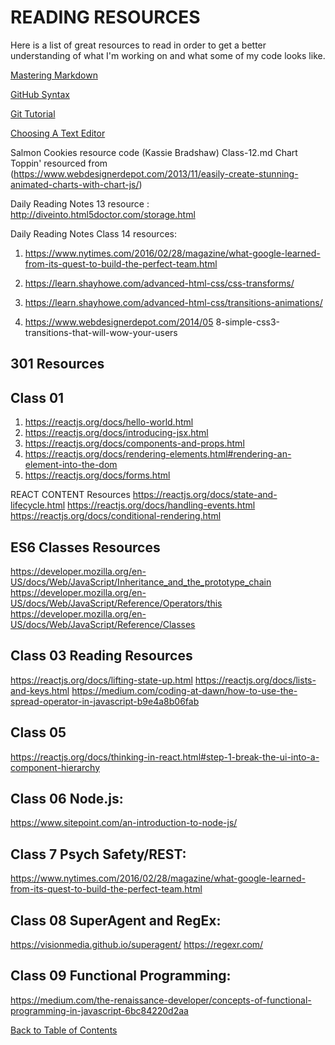 # READING RESOURCES

Here is a list of great resources to read in order to get a better understanding of what I'm working on and what some of my code looks like.

[Mastering Markdown](https://guides.github.com/features/mastering-markdown)

[GitHub Syntax](https://docs.github.com/en/free-pro-team@latest/github/writing-on-github/basic-writing-and-formatting-syntax)

[Git Tutorial](https://blog.udemy.com/git-tutorial-a-comprehensive-guide/)

[Choosing A Text Editor](https://codefellows.github.io/code-102-guide/curriculum/class-02/Choosing-A-Text-Editor--The-Older-Co)

Salmon Cookies resource code (Kassie Bradshaw)
Class-12.md Chart Toppin' resourced from (https://www.webdesignerdepot.com/2013/11/easily-create-stunning-animated-charts-with-chart-js/)

Daily Reading Notes 13 resource : http://diveinto.html5doctor.com/storage.html

Daily Reading Notes Class 14 resources: 
1. https://www.nytimes.com/2016/02/28/magazine/what-google-learned-from-its-quest-to-build-the-perfect-team.html

2. https://learn.shayhowe.com/advanced-html-css/css-transforms/

3. https://learn.shayhowe.com/advanced-html-css/transitions-animations/

4. https://www.webdesignerdepot.com/2014/05 8-simple-css3-transitions-that-will-wow-your-users

## 301 Resources

## Class 01
1. https://reactjs.org/docs/hello-world.html
2. https://reactjs.org/docs/introducing-jsx.html
3. https://reactjs.org/docs/components-and-props.html
4. https://reactjs.org/docs/rendering-elements.html#rendering-an-element-into-the-dom
5. https://reactjs.org/docs/forms.html

REACT CONTENT Resources
    https://reactjs.org/docs/state-and-lifecycle.html
    https://reactjs.org/docs/handling-events.html
    https://reactjs.org/docs/conditional-rendering.html

## ES6 Classes Resources

https://developer.mozilla.org/en-US/docs/Web/JavaScript/Inheritance_and_the_prototype_chain
https://developer.mozilla.org/en-US/docs/Web/JavaScript/Reference/Operators/this
https://developer.mozilla.org/en-US/docs/Web/JavaScript/Reference/Classes

## Class 03 Reading Resources
https://reactjs.org/docs/lifting-state-up.html
https://reactjs.org/docs/lists-and-keys.html
https://medium.com/coding-at-dawn/how-to-use-the-spread-operator-in-javascript-b9e4a8b06fab

## Class 05
https://reactjs.org/docs/thinking-in-react.html#step-1-break-the-ui-into-a-component-hierarchy

## Class 06 Node.js:
https://www.sitepoint.com/an-introduction-to-node-js/

## Class 7 Psych Safety/REST:
https://www.nytimes.com/2016/02/28/magazine/what-google-learned-from-its-quest-to-build-the-perfect-team.html

## Class 08 SuperAgent and RegEx:
https://visionmedia.github.io/superagent/
https://regexr.com/

## Class 09 Functional Programming:
https://medium.com/the-renaissance-developer/concepts-of-functional-programming-in-javascript-6bc84220d2aa

[Back to Table of Contents](/README.md)